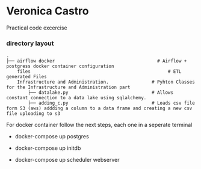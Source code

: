 # Veronica Castro 

Practical code excercise

### directory layout

    .
    ├── airflow docker                  		            # Airflow + postgress docker container configuration
        files                                                   # ETL generated Files
        Infrastructure and Administration.                # Pyhton Classes for the Infrastructure and Administration part
            ├── datalake.py                               # Allows constant connection to a data lake using sqlalchemy.
            ├── adding_c.py                               # Loads csv file form S3 (aws) addding a column to a data frame and creating a new csv file uploading to s3
    		
            
 For docker container follow the next steps,  each one in a seperate terminal 
 
- docker-compose up postgres

- docker-compose up initdb

- docker-compose up scheduler webserver

